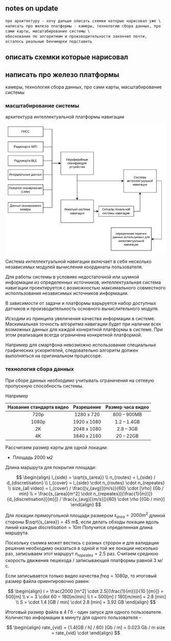 ## notes on update


    про архитектуру - хочу дальше описать схемки которые нарисовал уже \
    написать про железо платформы - камеры, технологию сбора данных, про сами карты, масштабирование системы \
    обоснование по алгоритмам и производительности закончил почти, осталось реальные бенчмарки подставить


## описать схемки которые нарисовал

## написать про железо платформы

камеры, технология сбора данных, про сами карты, масштабирование системы


### масштабирование системы

архитектура интеллектуальной платформы навигации

![](2022-09-04-18-28-34.png)

Система интеллектуальной навигации включает в себя несколько независимых модулей вычисления координаты пользователя.

Для работы системы в условиях недостаточной или шумной информации из определенных источников, интеллектуальная система навигации проектируется с возможностью максимального совместного исполльзования независимых источников информации.

В зависимости от задачи и платформы варьруется набор доступных датчиков и производительность основного вычислительного модуля.

Исходим из принципа увеличения качества информации в системе. 
Маскимальная точность алгоритма навигации будет при наличии всех возможных данных для каждой конкретной платформы в системе.
При этом реализация всегда ограничена конкретной платформой.

Например для смартфона невозможно использование специальных графических ускорителей, следовательно алгоритм должен выполняться на оригинальном процессоре.


### технология сбора данных


При сборе данных необходимо учитывать ограничения на сетевую пропускную способность системы. 

Например 

| Название стандарта видео 	|  Разрешение 	| Размер часа видео 	|
|:-----------:	|:-----------:	|:-----------------------------:	|
| 720p        	| 1280 x 720  	| 800 – 900MB                   	|
| 1080p       	| 1920 x 1080 	| 1.2 – 1.4GB                   	|
| 2K          	| 2048 x 1080 	| 2.8 – 3GB                     	|
| 4K          	| 3840 x 2160 	| 20 – 22GB                     	|

Рассчитаем размер карты для одной локации: 

- Площадь 2000 м2

Длина маршрута для покрытия площади: 


$$
\begin{align}
l_{side} = \sqrt{s_{area}} \\ 
n_{routes} = l_{side} / d_{discretisation} \\
l_{cover} = l_{side} \cdot n_{routes} \cdot n_{repeates}  \\ 
size_{all video} = l_{cover} / \frac{[v_{avg}]{m/s}}{60} \cdot [\rho] {Gb / min} \\
= \frac{s_{area}[m^2] \cdot n_{repeates}[{\frac{1}{m}}]}{d_{discretisation}[{m}]} / \frac{v_{avg}[{m/s}]}{60} \cdot \rho [{Gb / min}]
\end{align}
$$

Для локации прямоугольной площади размером $s_{area} = 2000 m^2$ длиной стороны $\sqrt{s_{area}} = 45 m$, 
если делать обходы локации вдоль линий каждые 
${discretisation} = 10 m$ Получится определенная длина маршрута.

Поскольку съемка может вестись с разных стророн и для валидации решения необходимо оказаться в одной и той же локации несколько раз, записываем этот маршрут $n_{repeates} = 2.5$ раз.
Считаем среднюю скорость движения пешехода / записывающей платформы равной 3 м/с.

Если записывается только видео качества $freq = {1080p}$, то итоговый размер файла ориентировочно равен: 

$$
\begin{align}
l = \frac{2000 [m^2] \cdot 2.5[{\frac{1}{m}}]}{10 [{m}]} = 500[m] \\
v = 3 \cdot 60 = 180[m/min] \\
t =  500[m] / 180[m/min] = 2.8 [min] \\
S = \cdot 1.4 [GB / min] \cdot 2.8 [min] = 3.92 GB
\end{align}
$$


Итоговый размер файла в 4 Гб - один запуск для одного пользователя.
Количество информации в минуту для одного пользователя - 

$$
\begin{align}
rate_{vid} = {1.4[GB / h] / 60} [Gb / m] = 0.023 Gb / m
size = rate_{vid} \cdot 
\end{align}
$$
